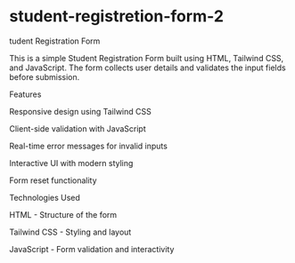 # student-registretion-form-2

tudent Registration Form

This is a simple Student Registration Form built using HTML, Tailwind CSS, and JavaScript. The form collects user details and validates the input fields before submission.

Features

  Responsive design using Tailwind CSS

  Client-side validation with JavaScript

  Real-time error messages for invalid inputs

  Interactive UI with modern styling

  Form reset functionality

Technologies Used

  HTML - Structure of the form

  Tailwind CSS - Styling and layout

  JavaScript - Form validation and interactivity
